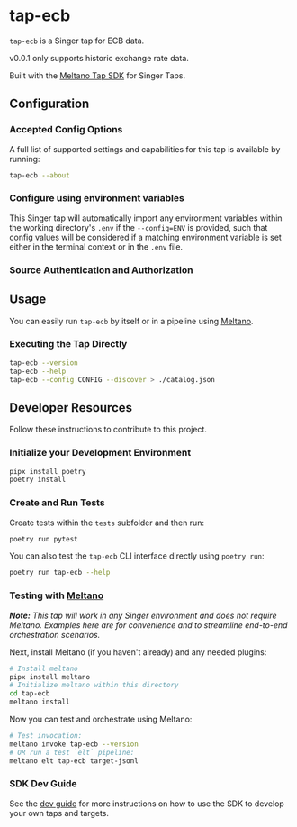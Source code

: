 # tap-ecb

`tap-ecb` is a Singer tap for ECB data.

v0.0.1 only supports historic exchange rate data.

Built with the [Meltano Tap SDK](https://sdk.meltano.com) for Singer Taps.

<!--

Developer TODO: Update the below as needed to correctly describe the install procedure. For instance, if you do not have a PyPi repo, or if you want users to directly install from your git repo, you can modify this step as appropriate.

## Installation

Install from PyPi:

```bash
pipx install tap-ecb
```

Install from GitHub:

```bash
pipx install git+https://github.com/ORG_NAME/tap-ecb.git@main
```

-->

## Configuration

### Accepted Config Options

<!--
Developer TODO: Provide a list of config options accepted by the tap.

This section can be created by copy-pasting the CLI output from:

```
tap-ecb --about --format=markdown
```
-->

A full list of supported settings and capabilities for this
tap is available by running:

```bash
tap-ecb --about
```

### Configure using environment variables

This Singer tap will automatically import any environment variables within the working directory's
`.env` if the `--config=ENV` is provided, such that config values will be considered if a matching
environment variable is set either in the terminal context or in the `.env` file.

### Source Authentication and Authorization

<!--
Developer TODO: If your tap requires special access on the source system, or any special authentication requirements, provide those here.
-->

## Usage

You can easily run `tap-ecb` by itself or in a pipeline using [Meltano](https://meltano.com/).

### Executing the Tap Directly

```bash
tap-ecb --version
tap-ecb --help
tap-ecb --config CONFIG --discover > ./catalog.json
```

## Developer Resources

Follow these instructions to contribute to this project.

### Initialize your Development Environment

```bash
pipx install poetry
poetry install
```

### Create and Run Tests

Create tests within the `tests` subfolder and
  then run:

```bash
poetry run pytest
```

You can also test the `tap-ecb` CLI interface directly using `poetry run`:

```bash
poetry run tap-ecb --help
```

### Testing with [Meltano](https://www.meltano.com)

_**Note:** This tap will work in any Singer environment and does not require Meltano.
Examples here are for convenience and to streamline end-to-end orchestration scenarios._

<!--
Developer TODO:
Your project comes with a custom `meltano.yml` project file already created. Open the `meltano.yml` and follow any "TODO" items listed in
the file.
-->

Next, install Meltano (if you haven't already) and any needed plugins:

```bash
# Install meltano
pipx install meltano
# Initialize meltano within this directory
cd tap-ecb
meltano install
```

Now you can test and orchestrate using Meltano:

```bash
# Test invocation:
meltano invoke tap-ecb --version
# OR run a test `elt` pipeline:
meltano elt tap-ecb target-jsonl
```

### SDK Dev Guide

See the [dev guide](https://sdk.meltano.com/en/latest/dev_guide.html) for more instructions on how to use the SDK to
develop your own taps and targets.
